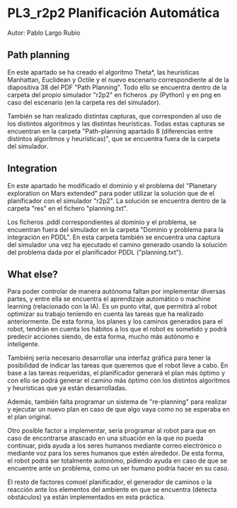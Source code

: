 # PL3_r2p2 Planificación Automática
Autor: Pablo Largo Rubio

## Path planning
En este apartado se ha creado el algoritmo Theta*, las heurísticas Manhattan, Euclidean y Octile y el nuevo escenario correspondiente al de la diapositiva 38 del PDF "Path Planning". 
Todo ello se encuentra dentro de la carpeta del propio simulador "r2p2" en ficheros .py (Python) y en png en caso del escenario (en la carpeta res del simulador).

También se han realizado distintas capturas, que corresponden al uso de los distintos algoritmos y las distintas heurísticas.
Todas estas capturas se encuentran en la carpeta "Path-planning apartado 8 (diferencias entre distintos algoritmos y heurísticas)", que se encuentra fuera de la carpeta del simulador.

## Integration
En este apartado he modificado el dominio y el problema del "Planetary exploration on Mars extended" para poder utilizar la solución que de el planificador con el simulador "r2p2". La solución se encuentra dentro de la carpeta "res" en el fichero "planning.txt".

Los ficheros .pddl correspondientes al dominio y el problema, se encuentran fuera del simulador en la carpeta "Dominio y problema para la integración en PDDL". En esta carpeta también se encuentra una captura del simulador una vez ha ejecutado el camino generado usando la solución del problema dada por el planificador PDDL ("planning.txt").

## What else?
Para poder controlar de manera autónoma faltan por implementar diversas partes, y entre ella se encuentra el aprendizaje automático o machine learning (relacionado con la IA). Es un punto vital, que permitirá al robot optimizar su trabajo teniendo en cuenta las tareas que ha realizado anteriormente. De esta forma, los planes y los caminos generados para el robot, tendrán en cuenta los hábitos a los que el robot es sometido y podrá predecir acciones siendo, de esta forma, mucho más autónomo e inteligente.

Tambiénj sería necesario desarrollar una interfaz gráfica para tener la posibilidad de indicar las tareas que queremos que el robot lleve a cabo. En base a las tareas requeridas, el planificador generará el plan más óptimo y con ello se podrá generar el camino más óptimo con los distintos algoritmos y heurísticas que ya están desarrolladas.

Además, también falta programar un sistema de "re-planning" para realizar y ejecutar un nuevo plan en caso de que algo vaya como no se esperaba en el plan original.

Otro posible factor a implementar, sería programar al robot para que en caso de encontrarse atascado en una situación en la que no pueda continuar, pida ayuda a los seres humanos mediante correo electrónico o mediante voz para los seres humanos que estén alrededor. De esta forma, el robot podrá ser totalmente autonómo, pidiendo ayuda en caso de que se encuentre ante un problema, como un ser humano podría hacer en su caso.

El resto de factores comoel planificador, el generador de caminos o la reacción ante los elementos del ambiente en que se encuentra (detecta obstáculos) ya están implementados en esta práctica.

